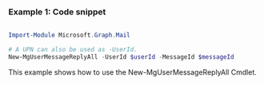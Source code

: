 ### Example 1: Code snippet

```powershell

Import-Module Microsoft.Graph.Mail

# A UPN can also be used as -UserId.
New-MgUserMessageReplyAll -UserId $userId -MessageId $messageId

```
This example shows how to use the New-MgUserMessageReplyAll Cmdlet.

